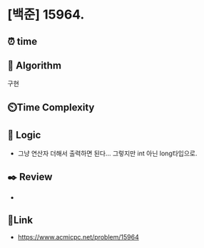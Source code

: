 # [백준] 15964.
 
## ⏰  **time**


## :pushpin: **Algorithm**
구현

## ⏲️**Time Complexity**


## :round_pushpin: **Logic**
- 그냥 연산자 더해서 출력하면 된다... 그렇지만 int 아닌 long타입으로.

## :black_nib: **Review**
- 

## 📡**Link**
- https://www.acmicpc.net/problem/15964
